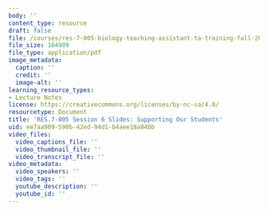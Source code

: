 ```yaml
---
body: ''
content_type: resource
draft: false
file: /courses/res-7-005-biology-teaching-assistant-ta-training-fall-2021/session-6_-supporting-our-students_edited_processed.pdf
file_size: 164989
file_type: application/pdf
image_metadata:
  caption: ''
  credit: ''
  image-alt: ''
learning_resource_types:
- Lecture Notes
license: https://creativecommons.org/licenses/by-nc-sa/4.0/
resourcetype: Document
title: 'RES.7-005 Session 6 Slides: Supporting Our Students'
uid: ee7aa909-590b-42ed-94d1-b4aee18a84bb
video_files:
  video_captions_file: ''
  video_thumbnail_file: ''
  video_transcript_file: ''
video_metadata:
  video_speakers: ''
  video_tags: ''
  youtube_description: ''
  youtube_id: ''
---
```

